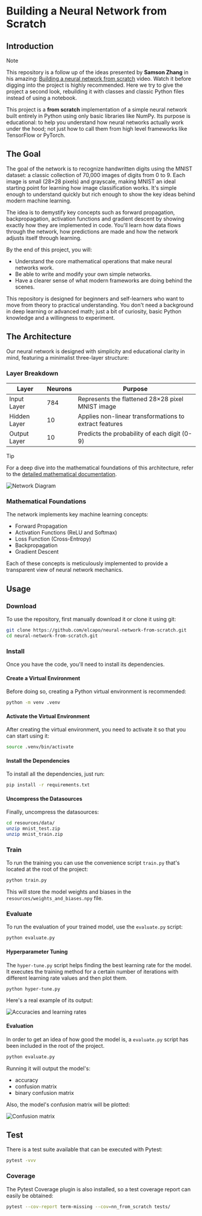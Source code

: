 # Building a Neural Network from Scratch

## Introduction

> [!NOTE]
> This repository is a follow up of the ideas presented by **Samson Zhang** in his amazing: [Building a neural network from scratch](https://www.youtube.com/watch?v=w8yWXqWQYmU) video. Watch it before digging into the project is highly recommended. Here we try to give the project a second look, rebuilding it with classes and classic Python files instead of using a notebook.

This project is a **from scratch** implementation of a simple neural network built entirely in Python using only basic libraries like NumPy. Its purpose is educational: to help you understand how neural networks actually work under the hood; not just how to call them from high level frameworks like TensorFlow or PyTorch.

## The Goal

The goal of the network is to recognize handwritten digits using the MNIST dataset: a classic collection of 70,000 images of digits from 0 to 9. Each image is small (28×28 pixels) and grayscale, making MNIST an ideal starting point for learning how image classification works. It's simple enough to understand quickly but rich enough to show the key ideas behind modern machine learning.

The idea is to demystify key concepts such as forward propagation, backpropagation, activation functions and gradient descent by showing exactly how they are implemented in code. You'll learn how data flows through the network, how predictions are made and how the network adjusts itself through learning.

By the end of this project, you will:

* Understand the core mathematical operations that make neural networks work.
* Be able to write and modify your own simple networks.
* Have a clearer sense of what modern frameworks are doing behind the scenes.

This repository is designed for beginners and self-learners who want to move from theory to practical understanding. You don't need a background in deep learning or advanced math; just a bit of curiosity, basic Python knowledge and a willingness to experiment.

## The Architecture

Our neural network is designed with simplicity and educational clarity in mind, featuring a minimalist three-layer structure:

### Layer Breakdown

| Layer | Neurons | Purpose |
|-------|---------|---------|
| Input Layer | 784 | Represents the flattened 28×28 pixel MNIST image |
| Hidden Layer | 10 | Applies non-linear transformations to extract features |
| Output Layer | 10 | Predicts the probability of each digit (0-9) |

> [!TIP]
> For a deep dive into the mathematical foundations of this architecture, refer to the [detailed mathematical documentation](docs/the-math.md).

![Network Diagram](./resources/images/network-diagram.svg)

### Mathematical Foundations

The network implements key machine learning concepts:

- Forward Propagation
- Activation Functions (ReLU and Softmax)
- Loss Function (Cross-Entropy)
- Backpropagation
- Gradient Descent

Each of these concepts is meticulously implemented to provide a transparent view of neural network mechanics.

## Usage

### Download

To use the repository, first manually download it or clone it using git:

```bash
git clone https://github.com/elcapo/neural-network-from-scratch.git
cd neural-network-from-scratch.git
```

### Install

Once you have the code, you'll need to install its dependencies.

#### Create a Virtual Environment

Before doing so, creating a Python virtual environment is recommended:

```bash
python -m venv .venv
```

#### Activate the Virtual Environment

After creating the virtual environment, you need to activate it so that you can start using it:

```bash
source .venv/bin/activate
```

#### Install the Dependencies

To install all the dependencies, just run:

```bash
pip install -r requirements.txt
```

#### Uncompress the Datasources

Finally, uncompress the datasources:

```bash
cd resources/data/
unzip mnist_test.zip
unzip mnist_train.zip
```

### Train

To run the training you can use the convenience script `train.py` that's located at the root of the project:

```bash
python train.py
```

This will store the model weights and biases in the `resources/weights_and_biases.npy` file.

### Evaluate

To run the evaluation of your trained model, use the `evaluate.py` script:

```bash
python evaluate.py
```

#### Hyperparameter Tuning

The `hyper-tune.py` script helps finding the best learning rate for the model. It executes the training method for a certain number of iterations with different learning rate values and then plot them.

```bash
python hyper-tune.py
```

Here's a real example of its output:

![Accuracies and learning rates](resources/images/accuracy-vs-learning-rate.png)

#### Evaluation

In order to get an idea of how good the model is, a `evaluate.py` script has been included in the root of the project.

```bash
python evaluate.py
```

Running it will output the model's:

* accuracy
* confusion matrix
* binary confusion matrix

Also, the model's confusion matrix will be plotted:

![Confusion matrix](resources/images/confusion-matrix.png)

## Test

There is a test suite available that can be executed with Pytest:

```bash
pytest -vvv
```

### Coverage

The Pytest Coverage plugin is also installed, so a test coverage report can easily be obtained:

```bash
pytest --cov-report term-missing --cov=nn_from_scratch tests/
```
